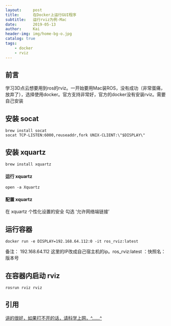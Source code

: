 ```yaml
---
layout:     post
title:      在Docker上运行GUI程序
subtitle:   运行rviz为例-Mac
date:       2019-05-13
author:     Kai
header-img: img/home-bg-o.jpg
catalog: true
tags:
    - docker
    - rviz
---
```


## 前言

学习3D点云想要用到ros的rviz。一开始要用Mac装ROS，没有成功（非常蛋痛，放弃了），选择使用docker。官方支持非常好，官方的docker没有安装rviz。需要自己安装

## 安装 socat

```shell
brew install socat
socat TCP-LISTEN:6000,reuseaddr,fork UNIX-CLIENT:\"$DISPLAY\" 
```

## 安装 xquartz

```shell
brew install xquartz
```

#### 运行 xquartz

```shell
open -a Xquartz
```

#### 配置 xquartz

在 xquartz 个性化设置的安全 勾选 ‘允许网络端链接’

## 运行容器 

```shell
docker run -e DISPLAY=192.168.64.112:0 -it ros_rviz:latest
```
备注： 192.168.64.112 这里的IP改成自己宿主机的ip。ros_rviz:latest ：快照名：版本号

## 在容器内启动 rviz

```shell
rosrun rviz rviz
```


## 引用
[讲的很好，如果打不开的话，请科学上网，^……^](https://cntnr.io/running-guis-with-docker-on-mac-os-x-a14df6a76efc)




